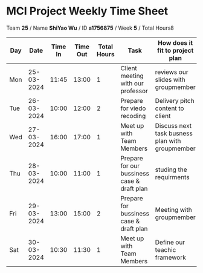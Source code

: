 # MCI Project Weekly Time Sheet

Team **25** / Name **ShiYao Wu** / ID **a1756875** / Week **5** / Total Hours8

 

| Day | Date       | Time In | Time Out | Total Hours | Task | How does it fit to project plan | Outcome/Next action |
| --- | ---------- | ------- | -------- | ----------- | ---- | ------------------------------- | ------------------- |
| Mon | 25-03-2024 | 11:45   | 13:00    | 1       | Client meeting with our professor| reviews our slides with groupmember | submit our pitch slides|
| Tue | 26-03-2024 | 10:00   | 12:00    |2       | Prepare for viedo recoding | Delivery pitch content to client | Start video recording|
| Wed | 27-03-2024 | 16:00   | 17:00    | 1           | Meet up with Team Members | Discuss next task busness plan  with groupmember | submitour  video recording|
| Thu | 28-03-2024 | 10:00   | 11:00    | 1           | Prepare for our bussiness case & draft plan| studing the requirments | Doing some reseah online bussiness case & draft plan|
| Fri | 29-03-2024 | 13:00   | 15:00    | 2           | Prepare for bussiness case & draft plan|  Meeting with groupmember | Submit our bussiness case & draft plan  
| Sat | 30-03-2024 | 10:30   | 11:30    | 1           | Meet up with Team Members| Define our teachic framework  | Learning  node.js and nest.js

 
